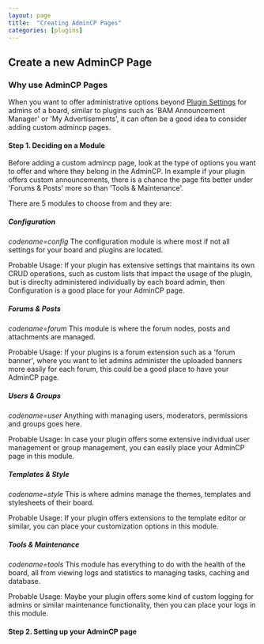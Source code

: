 ```yaml
---
layout: page
title:  "Creating AdminCP Pages"
categories: [plugins]
---
```


## Create a new AdminCP Page

### Why use AdminCP Pages
When you want to offer administrative options beyond [Plugin Settings](basics/#plugin-settings) for admins of a board, similar to plugins such as 'BAM Announcement Manager' or 'My Advertisements', it can often be a good idea to consider adding custom admincp pages.

#### Step 1. Deciding on a Module
Before adding a custom admincp page, look at the type of options you want to offer and where they belong in the AdminCP. In example if your plugin offers custom announcements, there is a chance the page fits better under 'Forums & Posts' more so than 'Tools & Maintenance'.

There are 5 modules to choose from and they are:
##### Configuration
_codename=config_
The configuration module is where most if not all settings for your board and plugins are located.

Probable Usage: If your plugin has extensive settings that maintains its own CRUD operations, such as custom lists that impact the usage of the plugin, but is direclty administered individually by each board admin, then Configuration is a good place for your AdminCP page.

##### Forums & Posts
_codename=forum_
This module is where the forum nodes, posts and attachments are managed. 

Probable Usage: If your plugins is a forum extension such as a 'forum banner', where you want to let admins administer the uploaded banners more easily for each forum, this could be a good place to have your AdminCP page.

##### Users & Groups
_codename=user_
Anything with managing users, moderators, permissions and groups goes here. 

Probable Usage: In case your plugin offers some extensive individual user management or group management, you can easily place your AdminCP page in this module.

##### Templates & Style
_codename=style_
This is where admins manage the themes, templates and stylesheets of their board.

Probable Usage: If your plugin offers extensions to the template editor or similar, you can place your customization options in this module.

##### Tools & Maintenance
_codename=tools_
This module has everything to do with the health of the board, all from viewing logs and statistics to managing tasks, caching and database.

Probable Usage: Maybe your plugin offers some kind of custom logging for admins or similar maintenance functionality, then you can place your logs in this module.

#### Step 2. Setting up your AdminCP page
